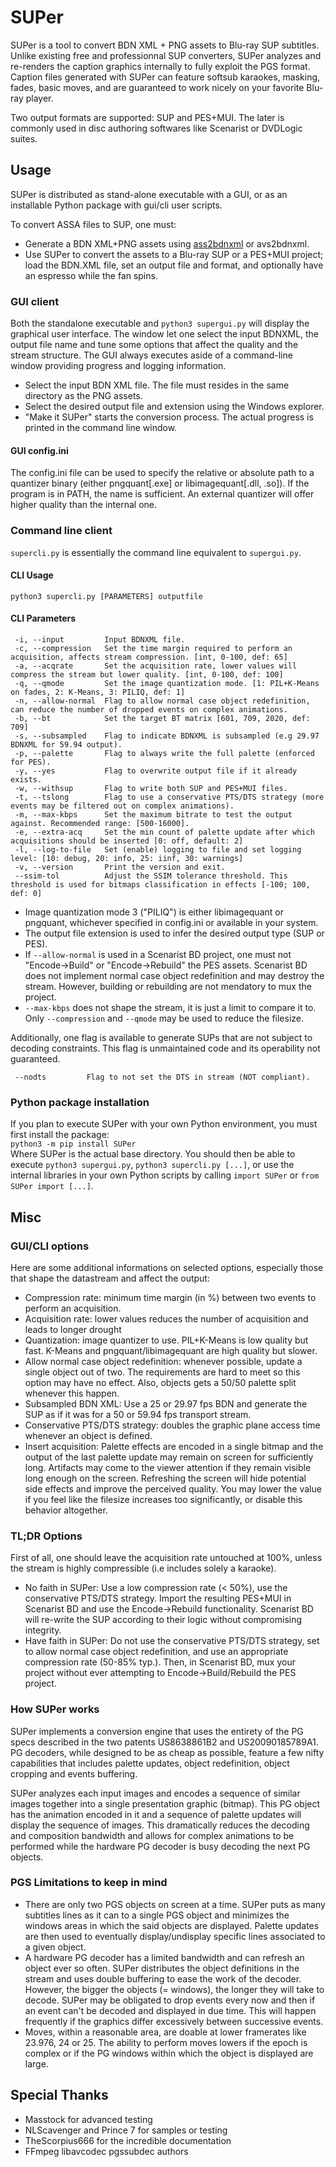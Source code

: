 # SUPer
SUPer is a tool to convert BDN XML + PNG assets to Blu-ray SUP subtitles.
Unlike existing free and professionnal SUP converters, SUPer analyzes and re-renders the caption graphics internally to fully exploit the PGS format. Caption files generated with SUPer can feature softsub karaokes, masking, fades, basic moves, and are guaranteed to work nicely on your favorite Blu-ray player.

Two output formats are supported: SUP and PES+MUI. The later is commonly used in disc authoring softwares like Scenarist or DVDLogic suites.

## Usage
SUPer is distributed as stand-alone executable with a GUI, or as an installable Python package with gui/cli user scripts.

To convert ASSA files to SUP, one must:
- Generate a BDN XML+PNG assets using [ass2bdnxml](https://github.com/cubicibo/ass2bdnxml) or avs2bdnxml.
- Use SUPer to convert the assets to a Blu-ray SUP or a PES+MUI project; load the BDN.XML file, set an output file and format, and optionally have an espresso while the fan spins.

### GUI client
Both the standalone executable and `python3 supergui.py` will display the graphical user interface. The window let one select the input BDNXML, the output file name and tune some options that affect the quality and the stream structure. The GUI always executes aside of a command-line window providing progress and logging information.

- Select the input BDN XML file. The file must resides in the same directory as the PNG assets.
- Select the desired output file and extension using the Windows explorer.
- "Make it SUPer" starts the conversion process. The actual progress is printed in the command line window.

#### GUI config.ini
The config.ini file can be used to specify the relative or absolute path to a quantizer binary (either pngquant[.exe] or libimagequant[.dll, .so]). If the program is in PATH, the name is sufficient. An external quantizer will offer higher quality than the internal one. 

### Command line client
`supercli.py` is essentially the command line equivalent to `supergui.py`.

#### CLI Usage
`python3 supercli.py [PARAMETERS] outputfile`

#### CLI Parameters
```
 -i, --input         Input BDNXML file.
 -c, --compression   Set the time margin required to perform an acquisition, affects stream compression. [int, 0-100, def: 65]
 -a, --acqrate       Set the acquisition rate, lower values will compress the stream but lower quality. [int, 0-100, def: 100]
 -q, --qmode         Set the image quantization mode. [1: PIL+K-Means on fades, 2: K-Means, 3: PILIQ, def: 1]
 -n, --allow-normal  Flag to allow normal case object redefinition, can reduce the number of dropped events on complex animations.
 -b, --bt            Set the target BT matrix [601, 709, 2020, def: 709]
 -s, --subsampled    Flag to indicate BDNXML is subsampled (e.g 29.97 BDNXML for 59.94 output).
 -p, --palette       Flag to always write the full palette (enforced for PES).
 -y, --yes           Flag to overwrite output file if it already exists.
 -w, --withsup       Flag to write both SUP and PES+MUI files.
 -t, --tslong        Flag to use a conservative PTS/DTS strategy (more events may be filtered out on complex animations).
 -m, --max-kbps      Set the maximum bitrate to test the output against. Recommended range: [500-16000].
 -e, --extra-acq     Set the min count of palette update after which acquisitions should be inserted [0: off, default: 2]
 -l, --log-to-file   Set (enable) logging to file and set logging level: [10: debug, 20: info, 25: iinf, 30: warnings]
 -v, --version       Print the version and exit.
 --ssim-tol          Adjust the SSIM tolerance threshold. This threshold is used for bitmaps classification in effects [-100; 100, def: 0] 
```
- Image quantization mode 3 ("PILIQ") is either libimagequant or pngquant, whichever specified in config.ini or available in your system.
- The output file extension is used to infer the desired output type (SUP or PES).
- If `--allow-normal`  is used in a Scenarist BD project, one must not "Encode->Build" or "Encode->Rebuild" the PES assets. Scenarist BD does not implement normal case object redefinition and may destroy the stream. However, building or rebuilding are not mendatory to mux the project.
- `--max-kbps` does not shape the stream, it is just a limit to compare it to. Only `--compression` and `--qmode` may be used to reduce the filesize.

Additionally, one flag is available to generate SUPs that are not subject to decoding constraints. This flag is unmaintained code and its operability not guaranteed.
```
 --nodts         Flag to not set the DTS in stream (NOT compliant).
```

### Python package installation
If you plan to execute SUPer with your own Python environment, you must first install the package:<br/>
`python3 -m pip install SUPer`<br/>
Where SUPer is the actual base directory. You should then be able to execute `python3 supergui.py`, `python3 supercli.py [...]`, or use the internal libraries in your own Python scripts by calling `import SUPer` or `from SUPer import [...]`.

## Misc
### GUI/CLI options
Here are some additional informations on selected options, especially those that shape the datastream and affect the output:
- Compression rate: minimum time margin (in %) between two events to perform an acquisition.
- Acquisition rate: lower values reduces the number of acquisition and leads to longer drought
- Quantization: image quantizer to use. PIL+K-Means is low quality but fast. K-Means and pngquant/libimagequant are high quality but slower.
- Allow normal case object redefinition: whenever possible, update a single object out of two. The requirements are hard to meet so this option may have no effect. Also, objects gets a 50/50 palette split whenever this happen.
- Subsampled BDN XML: Use a 25 or 29.97 fps BDN and generate the SUP as if it was for a 50 or 59.94 fps transport stream.
- Conservative PTS/DTS strategy: doubles the graphic plane access time whenever an object is defined.
- Insert acquisition: Palette effects are encoded in a single bitmap and the output of the last palette update may remain on screen for sufficiently long. Artifacts may come to the viewer attention if they remain visible long enough on the screen. Refreshing the screen will hide potential side effects and improve the perceived quality. You may lower the value if you feel like the filesize increases too significantly, or disable this behavior altogether.

### TL;DR Options
First of all, one should leave the acquisition rate untouched at 100%, unless the stream is highly compressible (i.e includes solely a karaoke).

- No faith in SUPer: Use a low compression rate (< 50%), use the conservative PTS/DTS strategy. Import the resulting PES+MUI in Scenarist BD and use the Encode->Rebuild functionality. Scenarist BD will re-write the SUP according to their logic without compromising integrity.
- Have faith in SUPer: Do not use the conservative PTS/DTS strategy, set to allow normal case object redefinition, and use an appropriate compression rate (50-85% typ.). Then, in Scenarist BD, mux your project without ever attempting to Encode->Build/Rebuild the PES project.

### How SUPer works
SUPer implements a conversion engine that uses the entirety of the PG specs described in the two patents US8638861B2 and US20090185789A1. PG decoders, while designed to be as cheap as possible, feature a few nifty capabilities that includes palette updates, object redefinition, object cropping and events buffering.

SUPer analyzes each input images and encodes a sequence of similar images together into a single presentation graphic (bitmap). This PG object has the animation encoded in it and a sequence of palette updates will display the sequence of images. This dramatically reduces the decoding and composition bandwidth and allows for complex animations to be performed while the hardware PG decoder is busy decoding the next PG objects.

### PGS Limitations to keep in mind
- There are only two PGS objects on screen at a time. SUPer puts as many subtitles lines as it can to a single PGS object and minimizes the windows areas in which the said objects are displayed. Palette updates are then used to eventually display/undisplay specific lines associated to a given object.
- A hardware PG decoder has a limited bandwidth and can refresh an object ever so often. SUPer distributes the object definitions in the stream and uses double buffering to ease the work of the decoder. However, the bigger the objects (= windows), the longer they will take to decode. SUPer may be obligated to drop events every now and then if an event can't be decoded and displayed in due time. This will happen frequently if the graphics differ excessively between successive events.
- Moves, within a reasonable area, are doable at lower framerates like 23.976, 24 or 25. The ability to perform moves lowers if the epoch is complex or if the PG windows within which the object is displayed are large.

## Special Thanks
- Masstock for advanced testing
- NLScavenger and Prince 7 for samples or testing
- TheScorpius666 for the incredible documentation
- FFmpeg libavcodec pgssubdec authors
